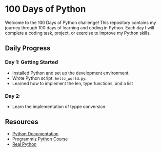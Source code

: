 # 100 Days of Python

Welcome to the 100 Days of Python challenge! This repository contains my journey through 100 days of learning and coding in Python. Each day I will complete a coding task, project, or exercise to improve my Python skills.

## Daily Progress

### Day 1: Getting Started
- Installed Python and set up the development environment.
- Wrote Python script: `hello_world.py`.
- Learned how to implement the len, type functions, and a list

### Day 2:
- Learn the implementation of typpe conversion

## Resources

- [Python Documentation](https://docs.python.org/3/)
- [Programmiz Python Course](https://www.programiz.com/python-programming)
- [Real Python](https://realpython.com/)

